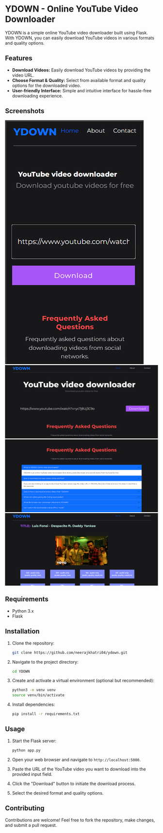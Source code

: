 # YDOWN - Online YouTube Video Downloader

YDOWN is a simple online YouTube video downloader built using Flask. With YDOWN, you can easily download YouTube videos in various formats and quality options.

## Features

- **Download Videos:** Easily download YouTube videos by providing the video URL.
- **Choose Format & Quality:** Select from available format and quality options for the downloaded video.
- **User-friendly Interface:** Simple and intuitive interface for hassle-free downloading experience.

## Screenshots

![Screenshot 1](https://github.com/neerajkhatri04/ydown/blob/main/screenshots/Screenshot%202024-05-30%20123310.png)
![Screenshot 2](https://github.com/neerajkhatri04/ydown/blob/main/screenshots/Screenshot%202024-05-30%20123325.png)
![Screenshot 3](https://github.com/neerajkhatri04/ydown/blob/main/screenshots/Screenshot%202024-05-30%20123336.png)
![Screenshot 4](https://github.com/neerajkhatri04/ydown/blob/main/screenshots/Screenshot%202024-05-30%20123435.png)

## Requirements

- Python 3.x
- Flask

## Installation

1. Clone the repository:

    ```bash
    git clone https://github.com/neerajkhatri04/ydown.git
    ```

2. Navigate to the project directory:

    ```bash
    cd YDOWN
    ```

3. Create and activate a virtual environment (optional but recommended):

    ```bash
    python3 -m venv venv
    source venv/bin/activate
    ```

4. Install dependencies:

    ```bash
    pip install -r requirements.txt
    ```

## Usage

1. Start the Flask server:

    ```bash
    python app.py
    ```

2. Open your web browser and navigate to `http://localhost:5000`.

3. Paste the URL of the YouTube video you want to download into the provided input field.
4.  Click the "Download" button to initiate the download process.
5. Select the desired format and quality options.

## Contributing

Contributions are welcome! Feel free to fork the repository, make changes, and submit a pull request.

